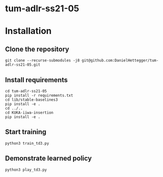 # tum-adlr-ss21-05

# Installation
## Clone the repository
```
git clone --recurse-submodules -j8 git@github.com:DanielHettegger/tum-adlr-ss21-05.git
```

## Install requirements
```
cd tum-adlr-ss21-05
pip install -r requirements.txt
cd lib/stable-baselines3
pip install -e .
cd ../..
cd KUKA-iiwa-insertion
pip install -e .
```

## Start training
```
python3 train_td3.py
```

## Demonstrate learned policy
```
python3 play_td3.py
```